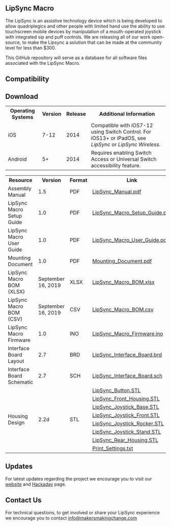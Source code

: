 ## LipSync Macro

The LipSync is an assistive technology device which is being developed to allow quadriplegics and other people with limited hand use the ability to use touchscreen mobile devices by manipulation of a mouth-operated joystick with integrated sip and puff controls. We are releasing all of our work open-source, to make the Lipsync a solution that can be made at the community level for less than $300.

This GitHub repository will serve as a database for all software files associated with the LipSync Macro.


## Compatibility 

 <table style="width:100%">
  <tr>
    <th>Operating Systems</th>
    <th>Version</th>
    <th>Release</th>
    <th>Additional Information</th>
  <tr>
    <td>iOS</td>
    <td>7-12</td>
    <td>2014</td>
    <td>Compatible with iOS7-12 using Switch Control. For iOS13+ or iPadOS, see <i>LipSync</i> or <i>LipSync Wireless.</i></td>
  </tr>
  <tr>
    <td>Android</td>
    <td>5+</td>
    <td>2014</td>
    <td>Requires enabling Switch Access or Universal Switch accessibility feature.</td>



## Download

 <table style="width:100%">
  <tr>
    <th>Resource</th>
    <th>Version</th>
    <th>Format</th>
    <th>Link</th>
  <tr>
    <td>Assembly Manual</td>
    <td>1.5</td>
    <td>PDF</td>
    <td><a href="https://github.com/makersmakingchange/LipSync-Macro/blob/master/LipSync_Manual.pdf">LipSync_Manual.pdf</a></td>
  </tr>
  <tr>
    <td>LipSync Macro Setup Guide</td>
    <td>1.0</td>
    <td>PDF</td>
    <td><a href="https://github.com/makersmakingchange/LipSync-Macro/blob/master/LipSync_Macro_Setup_Guide.pdf">LipSync_Macro_Setup_Guide.pdf</a></td>
  </tr>
  <tr>
    <td>LipSync Macro User Guide</td>
    <td>1.0</td>
    <td>PDF</td>
    <td><a href="https://github.com/makersmakingchange/LipSync-Macro/blob/master/LipSync_Macro_User_Guide.pdf">LipSync_Macro_User_Guide.pdf</a></td>
  </tr>
  <tr>
     <td>Mounting Document</td>
     <td>1.0</td>
     <td>PDF</td>
     <td><a href="https://github.com/makersmakingchange/LipSync-Macro/blob/master/Mounting_Document.pdf">Mounting_Document.pdf</a></td>
  </tr>
  <tr>
    <td>LipSync Macro BOM (XLSX)</td>
    <td>September 16, 2019</td>
    <td>XLSX</td>
    <td><a href="https://github.com/makersmakingchange/LipSync-Macro/raw/master/LipSync_Macro_BOM.xlsx">LipSync_Macro_BOM.xlsx</a></td>
  </tr>
  <tr>
    <td>LipSync Macro BOM (CSV)</td>
    <td>September 16, 2019</td>
    <td>CSV</td>
    <td><a href="https://raw.githubusercontent.com/makersmakingchange/LipSync-Macro/master/LipSync_Macro_BOM.csv" download target="_blank">LipSync_Macro_BOM.csv</a></td>
  </tr>
  <tr>
    <td>LipSync Macro Firmware</td>
    <td>1.0</td>
    <td>INO</td>
    <td><a href="https://github.com/makersmakingchange/LipSync-Macro/raw/master/Software/LipSync_Macro_Firmware/LipSync_Macro_Firmware.ino">LipSync_Macro_Firmware.ino</a></td>
  </tr>
  <tr>
    <td>Interface Board Layout</td>
    <td>2.7</td>
    <td>BRD</td>
    <td><a href="https://raw.githubusercontent.com/makersmakingchange/LipSync-Macro/master/Hardware/PCB_design/LipSync_Interface_Board.brd">LipSync_Interface_Board.brd</a></td>
  </tr>
  <tr>
    <td>Interface Board Schematic</td>
    <td>2.7</td>
    <td>SCH</td>
    <td><a href="https://raw.githubusercontent.com/makersmakingchange/LipSync-Macro/master/Hardware/PCB_design/LipSync_Interface_Board.sch">LipSync_Interface_Board.sch</a></td>
  </tr>
    <tr>
    <td rowspan="9">Housing Design</td>
    <td rowspan="9">2.2d</td>
    <td rowspan="9">STL</td>
    <td><a href="https://raw.githubusercontent.com/makersmakingchange/LipSync-Macro/master/Hardware/Housing_design/LipSync_Button.STL">LipSync_Button.STL</a></td>
  </tr>
  <tr>
  <td><a href="https://github.com/makersmakingchange/LipSync-Macro/raw/master/Hardware/Housing_design/LipSync_Front_Housing.STL">LipSync_Front_Housing.STL</a></td>
  </tr>
  <tr>
	<td><a href="https://github.com/makersmakingchange/LipSync-Macro/raw/master/Hardware/Housing_design/LipSync_Joystick_Base.STL">LipSync_Joystick_Base.STL</a></td>
</tr>
<tr>
  <td><a href="https://github.com/makersmakingchange/LipSync-Macro/raw/master/Hardware/Housing_design/LipSync_Joystick_Front.STL">LipSync_Joystick_Front.STL</a></td>
</tr>
<tr>
  <td><a href="https://github.com/makersmakingchange/LipSync-Macro/raw/master/Hardware/Housing_design/LipSync_Joystick_Rocker.STL">LipSync_Joystick_Rocker.STL</a></td>
</tr>
<tr>
    <td><a href="https://github.com/makersmakingchange/LipSync-Macro/blob/master/Hardware/Housing_design/LipSync_Joystick_Stand.STL">LipSync_Joystick_Stand.STL</a></td>
</tr>
<tr>
  <td><a href="https://github.com/makersmakingchange/LipSync-Macro/raw/master/Hardware/Housing_design/LipSync_Rear_Housing.stl">LipSync_Rear_Housing.STL</a></td>
</tr>
<tr>
  <td><a href="https://raw.githubusercontent.com/makersmakingchange/LipSync-Macro/master/Hardware/Housing_design/Print_Settings.txt">Print_Settings.txt</a></td>
</tr>
</table> 

## Updates 
For latest updates regarding the project we encourage you to visit our <a href="https://www.makersmakingchange.com/">website</a> and <a href="https://hackaday.io/project/13424-lipsync">Hackaday</a> page.


## Contact Us

For technical questions, to get involved or share your LipSync experience we encourage you to contact info@makersmakingchange.com




